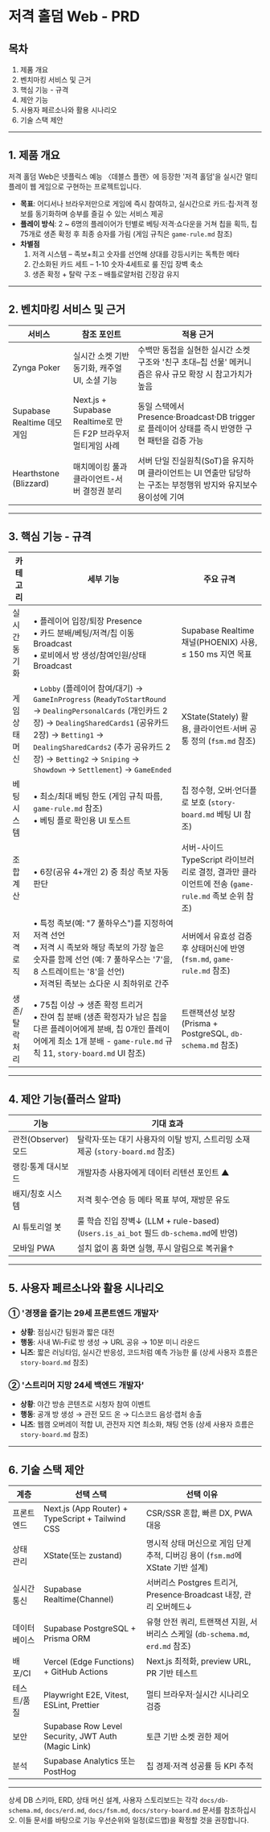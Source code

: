 # 저격 홀덤 Web - PRD

## 목차

1. 제품 개요
2. 벤치마킹 서비스 및 근거
3. 핵심 기능 - 규격
4. 제안 기능
5. 사용자 페르소나와 활용 시나리오
6. 기술 스택 제안

---

## 1. 제품 개요

저격 홀덤 Web은 넷플릭스 예능 〈데블스 플랜〉에 등장한 '저격 홀덤'을 실시간 멀티플레이 웹 게임으로 구현하는 프로젝트입니다.

- **목표**: 어디서나 브라우저만으로 게임에 즉시 참여하고, 실시간으로 카드·칩·저격 정보를 동기화하며 승부를 즐길 수 있는 서비스 제공
- **플레이 방식**: 2 ~ 6명의 플레이어가 턴별로 베팅·저격·쇼다운을 거쳐 칩을 획득, 칩 75개로 생존 확정 후 최종 승자를 가림 (게임 규칙은 `game-rule.md` 참조)
- **차별점**
  1. 저격 시스템 – 족보+최고 숫자를 선언해 상대를 강등시키는 독특한 메타
  2. 간소화된 카드 세트 – 1-10 숫자·4세트로 룰 진입 장벽 축소
  3. 생존 확정 + 탈락 구조 – 배틀로얄처럼 긴장감 유지

---

## 2. 벤치마킹 서비스 및 근거

| 서비스 | 참조 포인트 | 적용 근거 |
|--------|-------------|-----------|
| Zynga Poker | 실시간 소켓 기반 동기화, 캐주얼 UI, 소셜 기능 | 수백만 동접을 실현한 실시간 소켓 구조와 '친구 초대–칩 선물' 메커니즘은 유사 규모 확장 시 참고가치가 높음 |
| Supabase Realtime 데모 게임 | Next.js + Supabase Realtime로 만든 F2P 브라우저 멀티게임 사례 | 동일 스택에서 Presence·Broadcast·DB trigger로 플레이어 상태를 즉시 반영한 구현 패턴을 검증 가능 |
| Hearthstone (Blizzard) | 매치메이킹 풀과 클라이언트-서버 결정권 분리 | 서버 단일 진실원칙(SoT)을 유지하며 클라이언트는 UI 연출만 담당하는 구조는 부정행위 방지와 유지보수 용이성에 기여 |

---

## 3. 핵심 기능 - 규격

| 카테고리 | 세부 기능 | 주요 규격 |
|----------|----------|-----------|
| 실시간 동기화 | • 플레이어 입장/퇴장 Presence<br>• 카드 분배/베팅/저격/칩 이동 Broadcast<br>• 로비에서 방 생성/참여인원/상태 Broadcast | Supabase Realtime 채널(PHOENIX) 사용, ≤ 150 ms 지연 목표 |
| 게임 상태머신 | • `Lobby` (플레이어 참여/대기) → `GameInProgress` (`ReadyToStartRound` → `DealingPersonalCards` (개인카드 2장) → `DealingSharedCards1` (공유카드 2장) →  `Betting1` → `DealingSharedCards2` (추가 공유카드 2장) → `Betting2` → `Sniping` → `Showdown` → `Settlement`) → `GameEnded` | XState(Stately) 활용, 클라이언트·서버 공통 정의 (`fsm.md` 참조) |
| 베팅 시스템 | • 최소/최대 베팅 한도 (게임 규칙 따름, `game-rule.md` 참조)<br>• 베팅 플로 확인용 UI 토스트 | 칩 정수형, 오버·언더플로 보호 (`story-board.md` 베팅 UI 참조) |
| 조합 계산 | • 6장(공유 4+개인 2) 중 최상 족보 자동 판단 | 서버-사이드 TypeScript 라이브러리로 결정, 결과만 클라이언트에 전송 (`game-rule.md` 족보 순위 참조) |
| 저격 로직 | • 특정 족보(예: "7 풀하우스")를 지정하여 저격 선언<br>• 저격 시 족보와 해당 족보의 가장 높은 숫자를 함께 선언 (예: 7 풀하우스는 '7'을, 8 스트레이트는 '8'을 선언)<br>• 저격된 족보는 쇼다운 시 최하위로 간주 | 서버에서 유효성 검증 후 상태머신에 반영 (`fsm.md`, `game-rule.md` 참조) |
| 생존/탈락 처리 | • 75칩 이상 → 생존 확정 트리거<br>• 잔여 칩 분배 (생존 확정자가 남은 칩을 다른 플레이어에게 분배, 칩 0개인 플레이어에게 최소 1개 분배 - `game-rule.md` 규칙 11, `story-board.md` UI 참조) | 트랜잭션성 보장(Prisma + PostgreSQL, `db-schema.md` 참조) |

---

## 4. 제안 기능(플러스 알파)

| 기능 | 기대 효과 |
|------|-----------|
| 관전(Observer) 모드 | 탈락자·또는 대기 사용자의 이탈 방지, 스트리밍 소재 제공 (`story-board.md` 참조) |
| 랭킹·통계 대시보드 | 개발자층 사용자에게 데이터 리텐션 포인트 ▲ |
| 배지/칭호 시스템 | 저격 횟수·연승 등 메타 목표 부여, 재방문 유도 |
| AI 튜토리얼 봇 | 룰 학습 진입 장벽↓ (LLM + rule-based) (`Users.is_ai_bot` 필드 `db-schema.md`에 반영) |
| 모바일 PWA | 설치 없이 홈 화면 실행, 푸시 알림으로 복귀율↑ |

---

## 5. 사용자 페르소나와 활용 시나리오

### ① '경쟁을 즐기는 29세 프론트엔드 개발자'

- **상황**: 점심시간 팀원과 짧은 대전
- **행동**: 사내 Wi-Fi로 방 생성 → URL 공유 → 10분 미니 라운드
- **니즈**: 짧은 러닝타임, 실시간 반응성, 코드처럼 예측 가능한 룰 (상세 사용자 흐름은 `story-board.md` 참조)

### ② '스트리머 지망 24세 백엔드 개발자'

- **상황**: 야간 방송 콘텐츠로 시청자 참여 이벤트
- **행동**: 공개 방 생성 → 관전 모드 온 → 디스코드 음성·캡처 송출
- **니즈**: 웹캠 오버레이 적합 UI, 관전자 지연 최소화, 채팅 연동 (상세 사용자 흐름은 `story-board.md` 참조)

---

## 6. 기술 스택 제안

| 계층 | 선택 스택 | 선택 이유 |
|------|----------|-----------|
| 프론트엔드 | Next.js (App Router) + TypeScript + Tailwind CSS | CSR/SSR 혼합, 빠른 DX, PWA 대응 |
| 상태 관리 | XState(또는 zustand) | 명시적 상태 머신으로 게임 단계 추적, 디버깅 용이 (`fsm.md`에 XState 기반 설계) |
| 실시간 통신 | Supabase Realtime(Channel) | 서버리스 Postgres 트리거, Presence·Broadcast 내장, 관리 오버헤드↓ |
| 데이터베이스 | Supabase PostgreSQL + Prisma ORM | 유형 안전 쿼리, 트랜잭션 지원, 서버리스 스케일 (`db-schema.md`, `erd.md` 참조) |
| 배포/CI | Vercel (Edge Functions) + GitHub Actions | Next.js 최적화, preview URL, PR 기반 테스트 |
| 테스트/품질 | Playwright E2E, Vitest, ESLint, Prettier | 멀티 브라우저·실시간 시나리오 검증 |
| 보안 | Supabase Row Level Security, JWT Auth (Magic Link) | 토큰 기반 소켓 권한 제어 |
| 분석 | Supabase Analytics 또는 PostHog | 칩 경제·저격 성공률 등 KPI 추적 |

---

상세 DB 스키마, ERD, 상태 머신 설계, 사용자 스토리보드는 각각 `docs/db-schema.md`, `docs/erd.md`, `docs/fsm.md`, `docs/story-board.md` 문서를 참조하십시오. 이들 문서를 바탕으로 기능 우선순위와 일정(로드맵)을 확정할 것을 권장합니다.